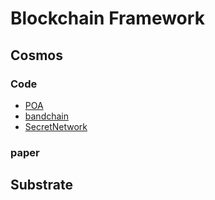 # Blockchain Framework

## Cosmos

### Code

- [POA](https://github.com/allinbits/modules)
- [bandchain](https://github.com/allinbits/bandchain)
- [SecretNetwork](https://github.com/SecretFoundation/SecretNetwork)

### paper


## Substrate
